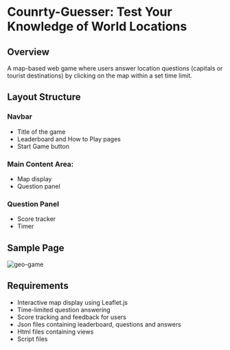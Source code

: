 # Counrty-Guesser: Test Your Knowledge of World Locations

## Overview
A map-based web game where users answer location questions (capitals or tourist destinations) by clicking on the map within a set time limit.

## Layout Structure
### Navbar
- Title of the game
- Leaderboard and How to Play pages
- Start Game button
### Main Content Area:
- Map display
- Question panel
### Question Panel
- Score tracker
- Timer

## Sample Page 
![geo-game](https://github.com/user-attachments/assets/b47d3a28-4902-4d2f-8b68-8690deb20367)

## Requirements
- Interactive map display using Leaflet.js
- Time-limited question answering
- Score tracking and feedback for users
- Json files containing leaderboard, questions and answers
- Html files containing views
- Script files

